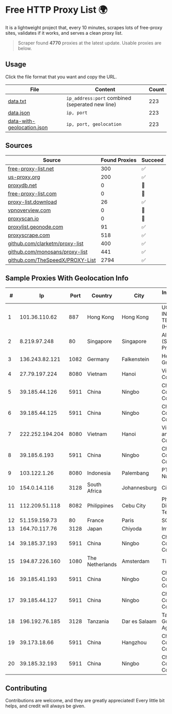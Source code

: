 
# Free HTTP Proxy List 🌍

It is a lightweight project that, every 10 minutes, scrapes lots of free-proxy sites, validates if it works, and serves a clean proxy list.


> Scraper found **4770** proxies at the latest update. Usable proxies are below.

## Usage

Click the file format that you want and copy the URL.


|File|Content|Count|
|----|-------|-----|
|[data.txt](https://raw.githubusercontent.com/themiralay/Proxy-List-World/master/data.txt)|`ip_address:port` combined (seperated new line)|223|
|[data.json](https://raw.githubusercontent.com/themiralay/Proxy-List-World/master/data.json)|`ip, port`|223|
|[data-with-geolocation.json](https://raw.githubusercontent.com/themiralay/Proxy-List-World/master/data-with-geolocation.json)|`ip, port, geolocation`|223|

## Sources

|Source|Found Proxies|Succeed|
|------|-------------|-------|
|[free-proxy-list.net](https://free-proxy-list.net)|300|✅|
|[us-proxy.org](https://www.us-proxy.org)|200|✅|
|[proxydb.net](http://proxydb.net)|0|🚫|
|[free-proxy-list.com](https://free-proxy-list.com/?page=&port=&type%5B%5D=http&type%5B%5D=https&up_time=0&search=Search)|0|🚫|
|[proxy-list.download](https://www.proxy-list.download/HTTP)|26|✅|
|[vpnoverview.com](https://vpnoverview.com/privacy/anonymous-browsing/free-proxy-servers)|0|🚫|
|[proxyscan.io](https://www.proxyscan.io)|0|🚫|
|[proxylist.geonode.com](https://proxylist.geonode.com/api/proxy-list?limit=300&page=1&sort_by=lastChecked&sort_type=desc&protocols=http,https)|91|✅|
|[proxyscrape.com](https://api.proxyscrape.com/v2/?request=displayproxies&protocol=http&timeout=10000&country=all&ssl=all&anonymity=all)|518|✅|
|[github.com/clarketm/proxy-list](https://raw.githubusercontent.com/clarketm/proxy-list/master/proxy-list-raw.txt)|400|✅|
|[github.com/monosans/proxy-list](https://raw.githubusercontent.com/monosans/proxy-list/main/proxies/http.txt)|441|✅|
|[github.com/TheSpeedX/PROXY-List](https://raw.githubusercontent.com/TheSpeedX/PROXY-List/master/http.txt)|2794|✅|


## Sample Proxies With Geolocation Info

|#|Ip|Port|Country|City|Internet Service Provider|
|-|--|----|-------|----|-------------------------|
|1|101.36.110.62|887|Hong Kong|Hong Kong|UCLOUD INFORMATION TECHNOLOGY (HK) LIMITED|
|2|8.219.97.248|80|Singapore|Singapore|Alibaba Cloud (Singapore) Private Limited|
|3|136.243.82.121|1082|Germany|Falkenstein|Hetzner Online GmbH|
|4|27.79.197.224|8080|Vietnam|Hanoi|Viettel Corporation|
|5|39.185.44.126|5911|China|Ningbo|China Mobile Communications Corporation|
|6|39.185.44.125|5911|China|Ningbo|China Mobile Communications Corporation|
|7|222.252.194.204|8080|Vietnam|Hanoi|VietNam Post and Telecom Corporation|
|8|39.185.6.193|5911|China|Ningbo|China Mobile Communications Corporation|
|9|103.122.1.26|8080|Indonesia|Palembang|PT. Java Digital Nusantara|
|10|154.0.14.116|3128|South Africa|Johannesburg|Cisp IP3|
|11|112.209.51.118|8082|Philippines|Cebu City|Philippine Long Distance Telephone Co.|
|12|51.159.159.73|80|France|Paris|SCALEWAY|
|13|164.70.117.76|3128|Japan|Chiyoda|InfoSphere|
|14|39.185.37.193|5911|China|Ningbo|China Mobile Communications Corporation|
|15|194.87.226.160|1080|The Netherlands|Amsterdam|TimeWeb Ltd.|
|16|39.185.41.193|5911|China|Ningbo|China Mobile Communications Corporation|
|17|39.185.44.127|5911|China|Ningbo|China Mobile Communications Corporation|
|18|196.192.76.185|3128|Tanzania|Dar es Salaam|Tanzania e-Government Agency|
|19|39.173.18.66|5911|China|Hangzhou|China Mobile Communications Corporation|
|20|39.185.32.193|5911|China|Ningbo|China Mobile Communications Corporation|



## Contributing

Contributions are welcome, and they are greatly appreciated! Every
little bit helps, and credit will always be given.

